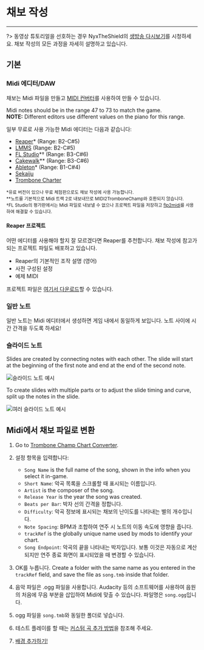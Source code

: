 # 채보 작성
---

?> 동영상 튜토리얼을 선호하는 경우 NyxTheShield의 [생방송 다시보기](https://www.youtube.com/watch?v=ig27SlJveGs)를 시청하세요. 채보 작성의 모든 과정을 자세히 설명하고 있습니다.

## 기본
### Midi 에디터/DAW
채보는 Midi 파일을 만들고 [MIDI 컨버터](#converting-midi-to-map-file)를 사용하여 만들 수 있습니다.

Midi notes should be in the range 47 to 73 to match the game.<br>**NOTE:** Different editors use different values on the piano for this range.

일부 무료로 사용 가능한 Midi 에디터는 다음과 같습니다:
- [Reaper](https://www.reaper.fm/download.php)* (Range: B2-C#5)
- [LMMS](https://lmms.io/download#windows) (Range: B2-C#5)
- [FL Studio](https://www.image-line.com/fl-studio-download/)*† (Range: B3-C#6)
- [Cakewalk](https://www.bandlab.com/products/cakewalk)** (Range: B3-C#6)
- [Ableton](https://www.ableton.com/en/trial/)* (Range: B1-C#4)
- [Sekaiju](http://openmidiproject.osdn.jp/Sekaiju_en.html)
- [Trombone Charter](https://github.com/towai/TromboneCharter/releases/latest)

<sub>*유료 버전이 있으나 무료 체험판으로도 채보 작성에 사용 가능합니다.</sub><br> <sub>**노트를 기본적으로 Midi 트랙 2로 내보내므로 MIDI2TromboneChamp와 호환되지 않습니다.</sub><br> <sub>†FL Studio의 평가판에서는 Midi 파일로 내보낼 수 없으나 프로젝트 파일을 저장하고 <a href="https://github.com/Kaydax/flp2midi/releases/latest">flp2midi</a>를 사용하여 해결할 수 있습니다.</p>

<h4 spaces-before="0">
  Reaper 프로젝트
</h4>

<p spaces-before="0">
  어떤 에디터를 사용해야 할지 잘 모르겠다면 Reaper를 추천합니다. 채보 작성에 참고가 되는 프로젝트 파일도 배포하고 있습니다.
</p>

<ul>
  <li>
    Reaper의 기본적인 조작 설명 (영어)
  </li>
  <li>
    사전 구성된 설정
  </li>
  <li>
    예제 MIDI
  </li>
</ul>

<p spaces-before="0">
  프로젝트 파일은 <a href="https://trombone.wiki/docs/files/REAPER_Trombone_Champ_Charting_Template.zip">여기서 다운로드</a>할 수 있습니다.
</p>

<h3 spaces-before="0">
  일반 노트
</h3>

<p spaces-before="0">
  일반 노트는 Midi 에디터에서 생성하면 게임 내에서 동일하게 보입니다. 노트 사이에 시간 간격을 두도록 하세요!
</p>

<h3 spaces-before="0">
  슬라이드 노트
</h3>

<p spaces-before="0">
  Slides are created by connecting notes with each other. The slide will start at the beginning of the first note and end at the end of the second note.
</p>

<p spaces-before="0">
  <img src="../docs/files/slide1.png" alt="슬라이드 노트 예시" />
</p>

<p spaces-before="0">
  To create slides with multiple parts or to adjust the slide timing and curve, split up the notes in the slide.
</p>

<p spaces-before="0">
  <img src="../docs/files/slide2.png" alt="여러 슬라이드 노트 예시" />
</p>

<h2 spaces-before="0">
  Midi에서 채보 파일로 변환
</h2>

<ol start="1">
  <li>
    <p spaces-before="0">
      Go to <a href="https://tc-chart-converter.github.io/">Trombone Champ Chart Converter</a>.
    </p>
  </li>
  
  <li>
    <p spaces-before="0">
      설정 항목을 입력합니다:
    </p>
    <ul>
      <li>
        <code>Song Name</code> is the full name of the song, shown in the info when you select it in-game.
      </li>
      <li>
        <code>Short Name</code>: 악곡 목록을 스크롤할 때 표시되는 이름입니다.
      </li>
      <li>
        <code>Artist</code> is the composer of the song.
      </li>
      <li>
        <code>Release Year</code> is the year the song was created.
      </li>
      <li>
        <code>Beats per Bar</code>: 박자 선의 간격을 정합니다.
      </li>
      <li>
        <code>Difficulty</code>: 악곡 정보에 표시되는 채보의 난이도를 나타내는 별의 개수입니다.
      </li>
      <li>
        <code>Note Spacing</code>: BPM과 조합하여 연주 시 노트의 이동 속도에 영향을 줍니다.
      </li>
      <li>
        <code>trackRef</code> is the globally unique name used by mods to identify your chart.
      </li>
      <li>
        <code>Song Endpoint</code>: 악곡의 끝을 나타내는 박자입니다. 보통 이것은 자동으로 계산되지만 연주 종료 화면이 표시되었을 때 변경할 수 있습니다.
      </li>
    </ul>
  </li>
  
  <li>
    <p spaces-before="0">
      OK를 누릅니다. Create a folder with the same name as you entered in the <code>trackRef</code> field, and save the file as <code>song.tmb</code> inside that folder.
    </p>
  </li>
  
  <li>
    <p spaces-before="0">
      음악 파일은 .ogg 파일을 사용합니다. Audacity 등의 소프트웨어를 사용하여 음원의 처음에 무음 부분을 삽입하여 Midi에 맞출 수 있습니다. 파일명은 <code>song.ogg</code>입니다.
    </p>
  </li>
  
  <li>
    <p spaces-before="0">
      ogg 파일을 <code>song.tmb</code>와 동일한 폴더로 넣습니다.
    </p>
  </li>
  
  <li>
    <p spaces-before="0">
      테스트 플레이를 할 때는 <a href="installing-songs">커스텀 곡 추가 방법</a>을 참조해 주세요.
    </p>
  </li>
  
  <li>
    <p spaces-before="0">
      <a href="chart-backgrounds">배경 추가하기!</a>
    </p>
  </li>
</ol>
